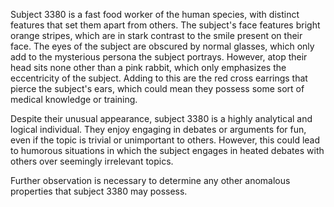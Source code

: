 Subject 3380 is a fast food worker of the human species, with distinct features that set them apart from others. The subject's face features bright orange stripes, which are in stark contrast to the smile present on their face. The eyes of the subject are obscured by normal glasses, which only add to the mysterious persona the subject portrays. However, atop their head sits none other than a pink rabbit, which only emphasizes the eccentricity of the subject. Adding to this are the red cross earrings that pierce the subject's ears, which could mean they possess some sort of medical knowledge or training.

Despite their unusual appearance, subject 3380 is a highly analytical and logical individual. They enjoy engaging in debates or arguments for fun, even if the topic is trivial or unimportant to others. However, this could lead to humorous situations in which the subject engages in heated debates with others over seemingly irrelevant topics.

Further observation is necessary to determine any other anomalous properties that subject 3380 may possess.